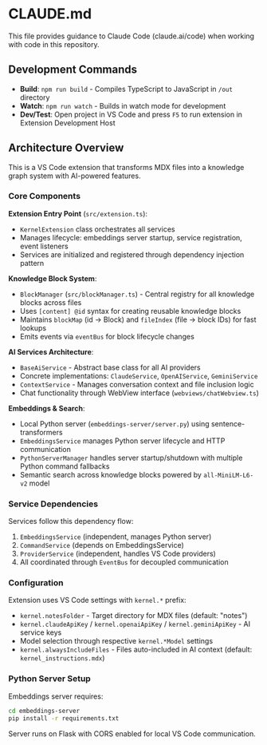# CLAUDE.md

This file provides guidance to Claude Code (claude.ai/code) when working with code in this repository.

## Development Commands

- **Build**: `npm run build` - Compiles TypeScript to JavaScript in `/out` directory
- **Watch**: `npm run watch` - Builds in watch mode for development
- **Dev/Test**: Open project in VS Code and press `F5` to run extension in Extension Development Host

## Architecture Overview

This is a VS Code extension that transforms MDX files into a knowledge graph system with AI-powered features.

### Core Components

**Extension Entry Point** (`src/extension.ts`):
- `KernelExtension` class orchestrates all services
- Manages lifecycle: embeddings server startup, service registration, event listeners
- Services are initialized and registered through dependency injection pattern

**Knowledge Block System**:
- `BlockManager` (`src/blockManager.ts`) - Central registry for all knowledge blocks across files
- Uses `[content] @id` syntax for creating reusable knowledge blocks
- Maintains `blockMap` (id -> Block) and `fileIndex` (file -> block IDs) for fast lookups
- Emits events via `eventBus` for block lifecycle changes

**AI Services Architecture**:
- `BaseAiService` - Abstract base class for all AI providers
- Concrete implementations: `ClaudeService`, `OpenAIService`, `GeminiService`
- `ContextService` - Manages conversation context and file inclusion logic
- Chat functionality through WebView interface (`webviews/chatWebview.ts`)

**Embeddings & Search**:
- Local Python server (`embeddings-server/server.py`) using sentence-transformers
- `EmbeddingsService` manages Python server lifecycle and HTTP communication
- `PythonServerManager` handles server startup/shutdown with multiple Python command fallbacks
- Semantic search across knowledge blocks powered by `all-MiniLM-L6-v2` model

### Service Dependencies

Services follow this dependency flow:
1. `EmbeddingsService` (independent, manages Python server)
2. `CommandService` (depends on EmbeddingsService)
3. `ProviderService` (independent, handles VS Code providers)
4. All coordinated through `EventBus` for decoupled communication

### Configuration

Extension uses VS Code settings with `kernel.*` prefix:
- `kernel.notesFolder` - Target directory for MDX files (default: "notes")
- `kernel.claudeApiKey` / `kernel.openaiApiKey` / `kernel.geminiApiKey` - AI service keys
- Model selection through respective `kernel.*Model` settings
- `kernel.alwaysIncludeFiles` - Files auto-included in AI context (default: `kernel_instructions.mdx`)

### Python Server Setup

Embeddings server requires:
```bash
cd embeddings-server
pip install -r requirements.txt
```
Server runs on Flask with CORS enabled for local VS Code communication.